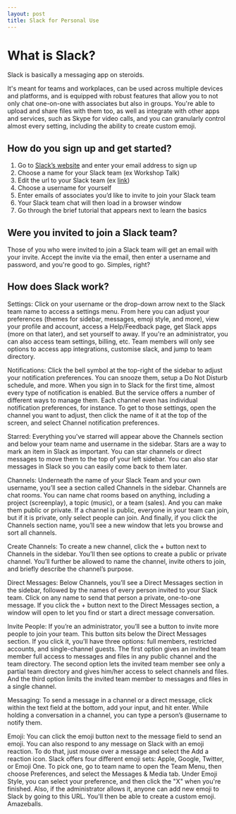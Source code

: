 ```yaml
---
layout: post
title: Slack for Personal Use
---
```


<h1>What is Slack?</h1>
<p>Slack is basically a messaging app on steroids.</p>
<p>It's meant for teams and workplaces, can be used across multiple devices and platforms, and is equipped with robust features that allow you to not only chat one-on-one with associates but also in groups. You're able to upload and share files with them too, as well as integrate with other apps and services, such as Skype for video calls, and you can granularly control almost every setting, including the ability to create custom emoji.</p>

<h2>How do you sign up and get started?</h2>
<ol>
	<li>Go to <a href="https://slack.com/">Slack’s website</a> and enter your email address to sign up </li>
	<li>Choose a name for your Slack team (ex Workshop Talk)</li>
	<li>Edit the url to your Slack team (ex <a href="https://workshoptalk.slack.com">link</a>)</li>
	<li>Choose a username for yourself</li>
	<li>Enter emails of associates you’d like to invite to join your Slack team</li>
  <li>Your Slack team chat will then load in a browser window</li>
  <li>Go through the brief tutorial that appears next to learn the basics</li>
</ol>

<h2>Were you invited to join a Slack team?</h2>
<p>Those of you who were invited to join a Slack team will get an email with your invite. Accept the invite via the email, then enter a username and password, and you're good to go. Simples, right?</p>

<h2>How does Slack work?</h2>
<p>Settings: Click on your username or the drop-down arrow next to the Slack team name to access a settings menu. From here you can adjust your preferences (themes for sidebar, messages, emoji style, and more), view your profile and account, access a Help/Feedback page, get Slack apps (more on that later), and set yourself to away. If you're an administrator, you can also access team settings, billing, etc. Team members will only see options to access app integrations, customise slack, and jump to team directory.</p>
<p>Notifications: Click the bell symbol at the top-right of the sidebar to adjust your notification preferences. You can snooze them, setup a Do Not Disturb schedule, and more. When you sign in to Slack for the first time, almost every type of notification is enabled. But the service offers a number of different ways to manage them. Each channel even has individual notification preferences, for instance. To get to those settings, open the channel you want to adjust, then click the name of it at the top of the screen, and select Channel notification preferences.</p>
<p>Starred: Everything you've starred will appear above the Channels section and below your team name and username in the sidebar. Stars are a way to mark an item in Slack as important. You can star channels or direct messages to move them to the top of your left sidebar. You can also star messages in Slack so you can easily come back to them later.</p>
<p>Channels: Underneath the name of your Slack Team and your own username, you’ll see a section called Channels in the sidebar. Channels are chat rooms. You can name chat rooms based on anything, including a project (screenplay), a topic (music), or a team (sales). And you can make them public or private. If a channel is public, everyone in your team can join, but if it is private, only select people can join. And finally, if you click the Channels section name, you’ll see a new window that lets you browse and sort all channels.</p>
<p>
Create Channels: To create a new channel, click the + button next to Channels in the sidebar. You’ll then see options to create a public or private channel. You’ll further be allowed to name the channel, invite others to join, and briefly describe the channel’s purpose.</p>
<p>Direct Messages: Below Channels, you’ll see a Direct Messages section in the sidebar, followed by the names of every person invited to your Slack team. Click on any name to send that person a private, one-to-one message. If you click the + button next to the Direct Messages section, a window will open to let you find or start a direct message conversation.</p>
<p>Invite People: If you’re an administrator, you’ll see a button to invite more people to join your team. This button sits below the Direct Messages section. If you click it, you’ll have three options: full members, restricted accounts, and single-channel guests. The first option gives an invited team member full access to messages and files in any public channel and the team directory. The second option lets the invited team member see only a partial team directory and gives him/her access to select channels and files. And the third option limits the invited team member to messages and files in a single channel.</p>
<p>Messaging: To send a message in a channel or a direct message, click within the text field at the bottom, add your input, and hit enter. While holding a conversation in a channel, you can type a person’s @username to notify them.</p>
<p>Emoji: You can click the emoji button next to the message field to send an emoji. You can also respond to any message on Slack with an emoji reaction. To do that, just mouse over a message and select the Add a reaction icon. Slack offers four different emoji sets: Apple, Google, Twitter, or Emoji One. To pick one, go to team name to open the Team Menu, then choose Preferences, and select the Messages & Media tab. Under Emoji Style, you can select your preference, and then click the "X" when you're finished. Also, if the administrator allows it, anyone can add new emoji to Slack by going to this URL. You'll then be able to create a custom emoji. Amazeballs.</p>
